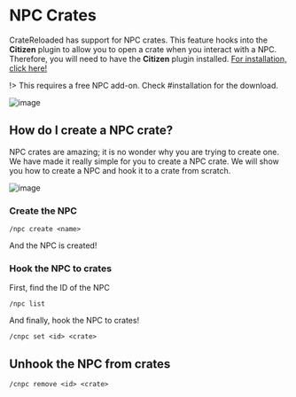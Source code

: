 # NPC Crates

CrateReloaded has support for NPC crates. This feature hooks into the **Citizen** plugin to allow you to open a crate when you interact with a NPC.
Therefore, you will need to have the **Citizen** plugin installed. [For installation, click here!](../getting-started/installation.md)

!> This requires a free NPC add-on. Check #installation for the download.

![image](https://proxy.spigotmc.org/80982abba446a8540b6b0c1d67b6a7bc5c2db323?url=http%3A%2F%2Fi.imgur.com%2Fcjs3WD0.png)


## How do I create a NPC crate?

NPC crates are amazing; it is no wonder why you are trying to create one.
We have made it really simple for you to create a NPC crate.
We will show you how to create a NPC and hook it to a crate from scratch.

![image](https://i.imgur.com/ZkKchJQ.gifV)

### Create the NPC

```
/npc create <name>
```

And the NPC is created!

### Hook the NPC to crates

First, find the ID of the NPC

```
/npc list
```

And finally, hook the NPC to crates!

```
/cnpc set <id> <crate>
```

## Unhook the NPC from crates

```
/cnpc remove <id> <crate>
```
